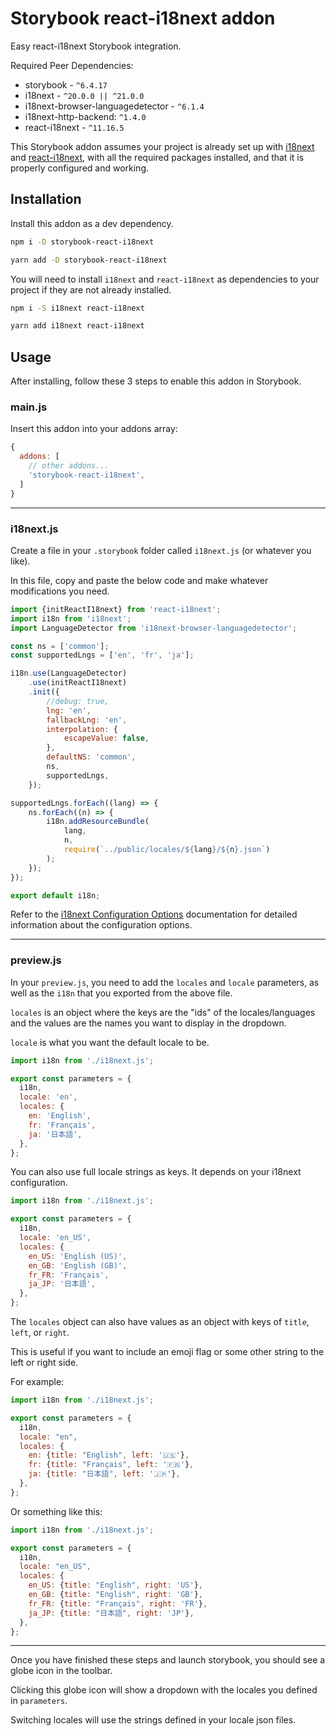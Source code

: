 # Storybook react-i18next addon

Easy react-i18next Storybook integration.

Required Peer Dependencies:
* storybook - `^6.4.17`
* i18next - `^20.0.0 || ^21.0.0`
* i18next-browser-languagedetector - `^6.1.4`
* i18next-http-backend: `^1.4.0`
* react-i18next - `^11.16.5`

This Storybook addon assumes your project is already set up with [i18next](https://www.i18next.com/overview/getting-started) and [react-i18next](https://react.i18next.com/getting-started), with all the required packages installed, and that it is properly configured and working.

## Installation

Install this addon as a dev dependency.

```bash
npm i -D storybook-react-i18next
```

```bash
yarn add -D storybook-react-i18next
```

You will need to install `i18next` and `react-i18next` as dependencies to your project if they are not already installed.
```bash
npm i -S i18next react-i18next
```

```bash
yarn add i18next react-i18next
```

## Usage

After installing, follow these 3 steps to enable this addon in Storybook.

### main.js
Insert this addon into your addons array:
```javascript
{
  addons: [
    // other addons...
    'storybook-react-i18next',
  ]
}
```
---

### i18next.js
Create a file in your `.storybook` folder called `i18next.js` (or whatever you like). 

In this file, copy and paste the below code and make whatever modifications you need.
```javascript
import {initReactI18next} from 'react-i18next';
import i18n from 'i18next';
import LanguageDetector from 'i18next-browser-languagedetector';

const ns = ['common'];
const supportedLngs = ['en', 'fr', 'ja'];

i18n.use(LanguageDetector)
    .use(initReactI18next)
    .init({
        //debug: true,
        lng: 'en',
        fallbackLng: 'en',
        interpolation: {
            escapeValue: false,
        },
        defaultNS: 'common',
        ns,
        supportedLngs,
    });

supportedLngs.forEach((lang) => {
    ns.forEach((n) => {
        i18n.addResourceBundle(
            lang,
            n,
            require(`../public/locales/${lang}/${n}.json`)
        );
    });
});

export default i18n;
```

Refer to the [i18next Configuration Options](https://www.i18next.com/overview/configuration-options) documentation for detailed information about the configuration options.

---

### preview.js
In your `preview.js`, you need to add the `locales` and `locale` parameters, as well as the `i18n` that you exported from the above file.

`locales` is an object where the keys are the "ids" of the locales/languages and the values are the names you want to display in the dropdown.

`locale` is what you want the default locale to be.

```javascript
import i18n from './i18next.js';

export const parameters = {
  i18n,
  locale: 'en',
  locales: {
    en: 'English',
    fr: 'Français',
    ja: '日本語',    
  },
};
```

You can also use full locale strings as keys. It depends on your i18next configuration.

```javascript
import i18n from './i18next.js';

export const parameters = {
  i18n,
  locale: 'en_US',
  locales: {
    en_US: 'English (US)',
    en_GB: 'English (GB)',
    fr_FR: 'Français',
    ja_JP: '日本語',    
  },
};
```


The `locales` object can also have values as an object with keys of `title`, `left`, or `right`.

This is useful if you want to include an emoji flag or some other string to the left or right side.

For example:
```javascript
import i18n from './i18next.js';

export const parameters = {
  i18n,
  locale: "en",
  locales: {
    en: {title: "English", left: '🇺🇸'},
    fr: {title: "Français", left: '🇫🇷'},
    ja: {title: "日本語", left: '🇯🇵'},
  },
};
```

Or something like this:
```javascript
import i18n from './i18next.js';

export const parameters = {
  i18n,
  locale: "en_US",
  locales: {
    en_US: {title: "English", right: 'US'},
    en_GB: {title: "English", right: 'GB'},
    fr_FR: {title: "Français", right: 'FR'},
    ja_JP: {title: "日本語", right: 'JP'},
  },
};
```
---
Once you have finished these steps and launch storybook, you should see a globe icon in the toolbar.

Clicking this globe icon will show a dropdown with the locales you defined in `parameters`. 

Switching locales will use the strings defined in your locale json files.
